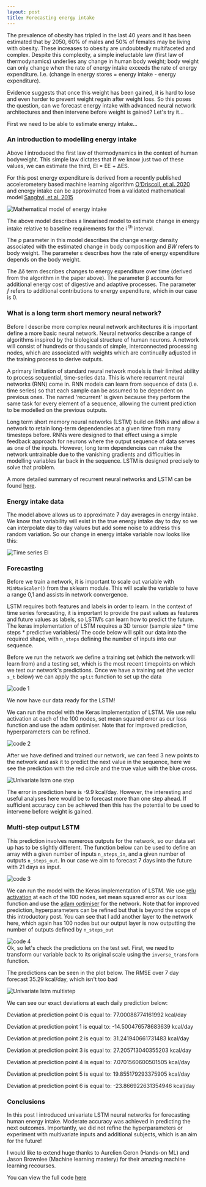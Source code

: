 ```yaml
---
layout: post
title: Forecasting energy intake
---
```


The prevalence of obesity has tripled in the last 40 years and it has been estimated that by 2050, 60% of males and 50% of females may be living with obesity. These increases to obesity are undoubtedly multifaceted and complex. Despite this complexity, a simple ineluctable law (first law of thermodynamics) underlies any change in human body weight; body weight can only change when the rate of energy intake exceeds the rate of energy expenditure. I.e. (change in energy stores = energy intake - energy expenditure).

Evidence suggests that once this weight has been gained, it is hard to lose and even harder to prevent weight regain after weight loss. So this poses the question, can we forecast energy intake with advanced neural network architectures and then intervene before weight is gained? Let's try it... 

First we need to be able to estimate energy intake...

### An introduction to modelling energy intake 

Above I introduced the first law of thermodynamics in the context of human bodyweight. This simple law dictates that if we know just two of these values, we can estimate the third, EI = EE + ΔES.

For this post energy expenditure is derived from a recently published accelerometery based machine learning algorithm [O'Driscoll, et al. 2020](https://www.tandfonline.com/doi/full/10.1080/02640414.2020.1746088) and energy intake can be approximated from a validated mathematical model [Sanghvi, et al. 2015](https://academic.oup.com/ajcn/article/102/2/353/4564610) 

![Mathematical model of energy intake ](../images/mei.jpg) 

The above model describes a linearised model to estimate change in energy intake relative to baseline requirements for the i <sup>th</sup> interval.

The ρ parameter in this model describes the change energy density associated with the estimated change in body composition and *BW* refers to body weight. The parameter ε describes how the rate of energy expenditure depends on the body weight.

The Δδ term describes changes to energy expenditure over time (derived from the algorithm in the paper above). The parameter β accounts for additional energy cost of digestive and adaptive processes. The parameter *f* refers to additional contributions to energy expenditure, which in our case is 0.

### What is a long term short memory neural network?

Before I describe more complex neural network architectures it is important define a more basic neural network. Neural networks  describe a range of algorithms inspired by the biological structure of human neurons. A network will consist of hundreds or thousands of simple, interconnected processing nodes, which are associated with weights which are continually adjusted in the training process to derive outputs. 

A primary limitation of standard neural network models is their limited ability to process sequential, time-series data. This is where recurrent neural networks (RNN) come in. RNN models can learn from sequence of data (i.e. time series) so that each sample can be assumed to be dependent on previous ones. The named 'recurrent' is given because they perform the same task for every element of a sequence, allowing the current prediction to be modelled on the previous outputs.

Long term short memory neural networks (LSTM) build on RNNs and allow a network to retain long-term dependencies at a given time from many timesteps before. RNNs were designed to that effect using a simple feedback approach for neurons where the output sequence of data serves as one of the inputs. However, long term dependencies can make the network untrainable due to the vanishing gradients and difficulties in modelling variables far back in the sequence. LSTM is designed precisely to solve that problem.

A more detailed summary of recurrent neural networks and LSTM can be found [here](https://medium.com/mlreview/understanding-lstm-and-its-diagrams-37e2f46f1714). 

### Energy intake data

The model above allows us to approximate 7 day averages in energy intake. We know that variability will exist in the true energy intake day to day so we can interpolate day to day values but add some noise to address this random variation. So our change in energy intake variable now looks like this: 

![Time series EI](../images/lstmei_EIplot.jpg) 

### Forecasting

Before we train a network, it is important to scale out variable with `MinMaxScaler()` from the sklearn module. This will scale the variable to have a range 0,1 and assists in network convergence. 

LSTM requires both features and labels in order to learn. In the context of time series forecasting, it is important to provide the past values as features and future values as labels, so LSTM’s can learn how to predict the future. The keras implementation of LSTM requires a 3D tensor (sample size * time steps * predictive variables)/ The code below will split our data into the required shape, with `n_steps` defining the number of inputs into our sequence.

Before we run the network we define a training set (which the network will learn from) and a testing set, which is the most recent timepoints on which we test our network's predictions. Once we have a training set (the vector `s_t` below)  we can apply the `split` function to set up the data 

![code 1](../images/lstmei_c1.JPG)  

We now have our data ready for the LSTM!

We can run the model with the Keras implementation of LSTM. We use relu activation at each of the 100 nodes, set mean squared error as our loss function and use the adam optimiser. Note that for improved prediction, hyperparameters can be refined. 


![code 2](../images/lstmei_c2.JPG)  

After we have defined and trained our network, we can feed 3 new points to the network and ask it to predict the next value in the sequence, here we see the prediction with the red circle and the true value with the blue cross. 

![Univariate lstm one step](/images/lstmei_pred1.jpg)  

The error in prediction here is -9.9 kcal/day. However, the interesting and useful analyses here would be to forecast more than one step ahead. If sufficient accuracy can be achieved then this has the potential to be used to intervene before weight is gained. 

### Multi-step output LSTM

This prediction involves numerous outputs for the network, so our data set up has to be slightly different. The function below can be used to define an array with a given number of inputs `n_steps_in`, and a given number of outputs `n_steps_out`. In our case we aim to forecast 7 days into the future with 21 days as input. 


![code 3](../images/lstmei_c3.JPG)  

We can run the model with the Keras implementation of LSTM. We use [relu activation](https://medium.com/@danqing/a-practical-guide-to-relu-b83ca804f1f7#:~:text=ReLU%20stands%20for%20rectified%20linear,max(0%2C%20x).&text=ReLU%20is%20the%20most%20commonly,usually%20a%20good%20first%20choice.) at each of the 100 nodes, set mean squared error as our loss function and use the [adam optimiser](https://towardsdatascience.com/adam-latest-trends-in-deep-learning-optimization-6be9a291375c) for the network. Note that for improved prediction, hyperparameters can be refined but that is beyond the scope of this introductory post. You can see that I add another layer to the network here, which again has 100 nodes but our output layer is now outputting the number of outputs defined by `n_steps_out`


![code 4](../images/lstmei_c4.JPG)  
Ok, so let's check the predictions on the test set. First, we need to transform our variable back to its original scale using the `inverse_transform` function. 

The predictions can be seen in the plot below. The RMSE over 7 day forecast 35.29 kcal/day, which isn't too bad 

![Univariate lstm multistep](../images/lstmei_pred2.jpg)  

We can see our exact deviations at each daily prediction below: 


Deviation at prediction point 0  is equal to:  77.00088774161992 kcal/day

Deviation at prediction point 1  is equal to:  -14.500476578683639 kcal/day

Deviation at prediction point 2  is equal to:  31.241940661731483 kcal/day

Deviation at prediction point 3  is equal to:  27.205713040355203 kcal/day

Deviation at prediction point 4  is equal to:  7.0701560600501505 kcal/day

Deviation at prediction point 5  is equal to:  19.855179293375905 kcal/day

Deviation at prediction point 6  is equal to:  -23.866922631354946 kcal/day


### Conclusions

In this post I introduced univariate LSTM neural networks for forecasting human energy intake. Moderate accuracy was achieved in predicting the next outcomes. Importantly, we did not refine the hyperparameters or experiment with multivariate inputs and additional subjects, which is an aim for the future! 

I would like to extend huge thanks to Aurelien Geron (Hands-on ML) and Jason Brownlee (Machine learning mastery) for their amazing machine learning recourses. 

You can view the full code [here](https://github.com/RJODRISCOLL/Time-series-forecasting-/blob/master/LSTM%20EI.ipynb)
